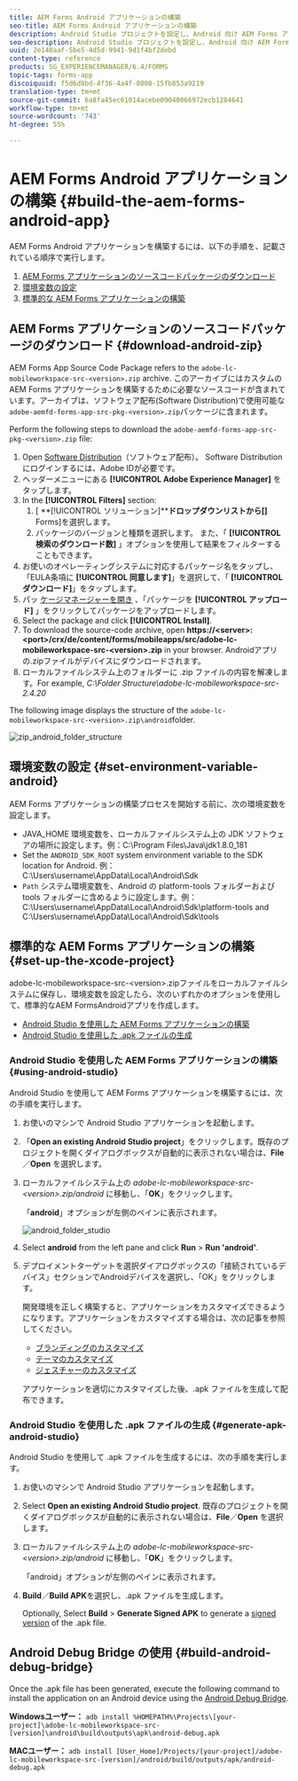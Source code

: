 ```yaml
---
title: AEM Forms Android アプリケーションの構築
seo-title: AEM Forms Android アプリケーションの構築
description: Android Studio プロジェクトを設定し、Android 向け AEM Forms アプリケーションの .apk ファイルを構築するための手順
seo-description: Android Studio プロジェクトを設定し、Android 向け AEM Forms アプリケーションの .apk ファイルを構築するための手順
uuid: 2e140aaf-5be5-4d5d-9941-9d1f4bf2debd
content-type: reference
products: SG_EXPERIENCEMANAGER/6.4/FORMS
topic-tags: forms-app
discoiquuid: f5d6d9bd-4f36-4a4f-8008-15fb853a9219
translation-type: tm+mt
source-git-commit: 6a8fa45ec61014acebe09048066972ecb1284641
workflow-type: tm+mt
source-wordcount: '743'
ht-degree: 55%

---
```



# AEM Forms Android アプリケーションの構築 {#build-the-aem-forms-android-app}

AEM Forms Android アプリケーションを構築するには、以下の手順を、記載されている順序で実行します。

1. [AEM Forms アプリケーションのソースコードパッケージのダウンロード](#download-android-zip)
1. [環境変数の設定](#set-environment-variable-android)
1. [標準的な AEM Forms アプリケーションの構築](#set-up-the-xcode-project)

## AEM Forms アプリケーションのソースコードパッケージのダウンロード {#download-android-zip}

AEM Forms App Source Code Package refers to the `adobe-lc-mobileworkspace-src-<version>.zip` archive. このアーカイブにはカスタムの AEM Forms アプリケーションを構築するために必要なソースコードが含まれています。アーカイブは、ソフトウェア配布(Software Distribution)で使用可能な `adobe-aemfd-forms-app-src-pkg-<version>.zip`パッケージに含まれます。

Perform the following steps to download the `adobe-aemfd-forms-app-src-pkg-<version>.zip` file:

1. Open [Software Distribution](https://experience.adobe.com/downloads)（ソフトウェア配布）。 Software Distributionにログインするには、Adobe IDが必要です。
1. ヘッダーメニューにある **[!UICONTROL Adobe Experience Manager]** をタップします。
1. In the **[!UICONTROL Filters]** section:
   1. [ **[!UICONTROL ソリューション]****ドロップダウンリストから[]** Forms]を選択します。
   2. パッケージのバージョンと種類を選択します。 また、「 **[!UICONTROL 検索のダウンロード数]** 」オプションを使用して結果をフィルターすることもできます。
1. お使いのオペレーティングシステムに対応するパッケージ名をタップし、「EULA条項に **[!UICONTROL 同意します]**」を選択して、「 **[!UICONTROL ダウンロード]**」をタップします。
1. パッ [ケージマネージャーを開き](https://docs.adobe.com/content/help/ja-JP/experience-manager-65/administering/contentmanagement/package-manager.html) 、「パッケージを **[!UICONTROL アップロード]** 」をクリックしてパッケージをアップロードします。
1. Select the package and click **[!UICONTROL Install]**.
1. To download the source-code archive, open **https://&lt;server>:&lt;port>/crx/de/content/forms/mobileapps/src/adobe-lc-mobileworkspace-src-&lt;version>.zip** in your browser. Androidアプリの.zipファイルがデバイスにダウンロードされます。
1. ローカルファイルシステム上のフォルダーに .zip ファイルの内容を解凍します。For example, *C:\Folder Structure\adobe-lc-mobileworkspace-src-2.4.20*

The following image displays the structure of the `adobe-lc-mobileworkspace-src-<version>.zip\android`folder.

![zip_android_folder_structure](assets/zip_android_folder_structure.png)

## 環境変数の設定 {#set-environment-variable-android}

AEM Forms アプリケーションの構築プロセスを開始する前に、次の環境変数を設定します。

* JAVA_HOME 環境変数を、ローカルファイルシステム上の JDK ソフトウェアの場所に設定します。例：C:\Program Files\Java\jdk1.8.0_181
* Set the `ANDROID_SDK_ROOT` system environment variable to the SDK location for Android. 例：C:\Users\username\AppData\Local\Android\Sdk
* `Path` システム環境変数を、Android の platform-tools フォルダーおよび tools フォルダーに含めるように設定します。例：C:\Users\username\AppData\Local\Android\Sdk\platform-tools and C:\Users\username\AppData\Local\Android\Sdk\tools

## 標準的な AEM Forms アプリケーションの構築 {#set-up-the-xcode-project}

adobe-lc-mobileworkspace-src-&lt;version>.zipファイルをローカルファイルシステムに保存し、環境変数を設定したら、次のいずれかのオプションを使用して、標準的なAEM FormsAndroidアプリを作成します。

* [Android Studio を使用した AEM Forms アプリケーションの構築](#using-android-studio)
* [Android Studio を使用した .apk ファイルの生成](#generate-apk-android-studio)

### Android Studio を使用した AEM Forms アプリケーションの構築 {#using-android-studio}

Android Studio を使用して AEM Forms アプリケーションを構築するには、次の手順を実行します。

1. お使いのマシンで Android Studio アプリケーションを起動します。
1. 「**Open an existing Android Studio project**」をクリックします。既存のプロジェクトを開くダイアログボックスが自動的に表示されない場合は、**File**／**Open** を選択します。
1. ローカルファイルシステム上の *adobe-lc-mobileworkspace-src-&lt;version>.zip/android* に移動し、「**OK**」をクリックします。

    「**android**」オプションが左側のペインに表示されます。

   ![android_folder_studio](assets/android_folder_studio.png)

1. Select **android** from the left pane and click **Run** > **Run &#39;android&#39;**.
1. デプロイメントターゲットを選択ダイアログボックスの「接続されているデバイス」セクションでAndroidデバイスを選択し、「OK」をクリックします。

    開発環境を正しく構築すると、アプリケーションをカスタマイズできるようになります。アプリケーションをカスタマイズする場合は、次の記事を参照してください。

   * [ブランディングのカスタマイズ](/help/forms/using/branding-customization.md)
   * [テーマのカスタマイズ](/help/forms/using/theme-customization.md)
   * [ジェスチャーのカスタマイズ](/help/forms/using/gesture-customization.md)

   アプリケーションを適切にカスタマイズした後、.apk ファイルを生成して配布できます。

### Android Studio を使用した .apk ファイルの生成 {#generate-apk-android-studio}

Android Studio を使用して .apk ファイルを生成するには、次の手順を実行します。

1. お使いのマシンで Android Studio アプリケーションを起動します。
1. Select **Open an existing Android Studio project**. 既存のプロジェクトを開くダイアログボックスが自動的に表示されない場合は、**File**／**Open** を選択します。
1. ローカルファイルシステム上の *adobe-lc-mobileworkspace-src-&lt;version>.zip/android* に移動し、「**OK**」をクリックします。

    「android」オプションが左側のペインに表示されます。

1. **Build**／**Build APK**&#x200B;を選択し、.apk ファイルを生成します。

   Optionally, Select **Build** > **Generate Signed APK** to generate a [signed version](https://developer.android.com/studio/publish/app-signing) of the .apk file.

## Android Debug Bridge の使用 {#build-android-debug-bridge}

Once the .apk file has been generated, execute the following command to install the application on an Android device using the [Android Debug Bridge](https://developer.android.com/tools/help/adb.html).

**Windowsユーザー：** `adb install %HOMEPATH%\Projects\[your-project]\adobe-lc-mobileworkspace-src-[version]\android\build\outputs\apk\android-debug.apk`

**MACユーザー：** `adb install [User_Home]/Projects/[your-project]/adobe-lc-mobileworkspace-src-[version]/android/build/outputs/apk/android-debug.apk`
